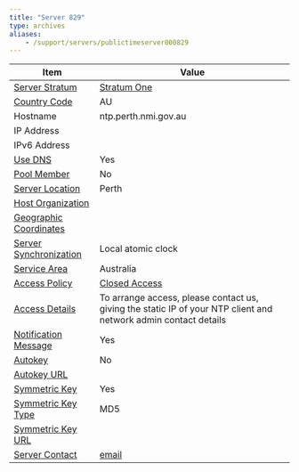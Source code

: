 ```yaml
---
title: "Server 829"
type: archives
aliases:
    - /support/servers/publictimeserver000829
---
```


| Item | Value |
| ----- | ----- |
| [Server Stratum](/support/servers/serverstratum) | [Stratum One](/support/servers/stratumonetimeservers) |
| [Country Code](/support/servers/countrycode) | AU |
| Hostname | ntp.perth.nmi.gov.au |
| IP Address | |
| IPv6 Address | |
| [Use DNS](/support/servers/usedns) | Yes |
| [Pool Member](/support/servers/poolmember) | No |
| [Server Location](/support/servers/serverlocation) | Perth |
| [Host Organization](/support/servers/hostorganization) | |
| [ Geographic Coordinates](/support/servers/geographiccoordinates) | |
| [Server Synchronization](/support/servers/serversynchronization) | Local atomic clock |
| [Service Area](/support/servers/servicearea) | Australia |
| [Access Policy](/support/servers/accesspolicy) | [Closed Access](/support/servers/closedaccess) |
| [Access Details](/support/servers/accessdetails) | To arrange access, please contact us, giving the static IP of your NTP client and network admin contact details |
| [Notification Message](/support/servers/notificationmessage) | Yes |
| [Autokey](/support/servers/autokey) | No |
| [Autokey URL](/support/servers/autokeyurl) | |
| [Symmetric Key](/support/servers/symmetrickey) | Yes |
| [Symmetric Key Type](/support/servers/symmetrickeytype) | MD5 |
| [Symmetric Key URL](/support/servers/symmetrickeyurl) | |
| [Server Contact](/support/servers/servercontact) | [email](mailto:time@measurement.gov.au) |